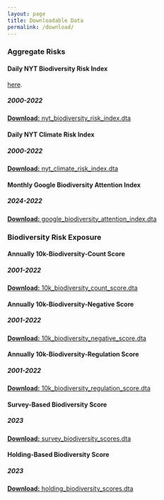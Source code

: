 ```yaml
---
layout: page
title: Downloadable Data
permalink: /download/
---
```



### Aggregate Risks<br>
#### Daily NYT Biodiversity Risk Index<br>
 [here](/data/nyt_biodiversity_risk_index.dta).
 ##### 2000-2022 
<a href="/data/nyt_biodiversity_risk_index.dta" target="_blank"><strong>Download:</strong> nyt_biodiversity_risk_index.dta</a>

#### Daily NYT Climate Risk Index<br>
  ##### 2000-2022 
<a href="/data/nyt_climate_risk_index.dta" target="_blank"><strong>Download:</strong> nyt_climate_risk_index.dta</a>


#### Monthly Google Biodiversity Attention Index<br>
  ##### 2024-2022 
<a href="/data/google_biodiversity_attention_index.dta" target="_blank"><strong>Download:</strong> google_biodiversity_attention_index.dta</a>

### Biodiversity Risk Exposure<br>

#### Annually 10k-Biodiversity-Count Score<br>
  ##### 2001-2022 
<a href="/data/10k_biodiversity_count_score.dta" target="_blank"><strong>Download:</strong> 10k_biodiversity_count_score.dta</a>

#### Annually 10k-Biodiversity-Negative Score<br>
  ##### 2001-2022  
<a href="/data/10k_biodiversity_negative_score.dta" target="_blank"><strong>Download:</strong> 10k_biodiversity_negative_score.dta</a>

#### Annually 10k-Biodiversity-Regulation Score<br>
   ##### 2001-2022 
<a href="/data/10k_biodiversity_regulation_score.dta" target="_blank"><strong>Download:</strong> 10k_biodiversity_regulation_score.dta</a>

#### Survey-Based Biodiversity Score<br>
##### 2023 
<a href="/data/survey_biodiversity_scores.dta" target="_blank"><strong>Download:</strong> survey_biodiversity_scores.dta</a>

#### Holding-Based Biodiversity Score<br>
##### 2023  
<a href="/data/holding_biodiversity_scores.dta" target="_blank"><strong>Download:</strong> holding_biodiversity_scores.dta</a>

